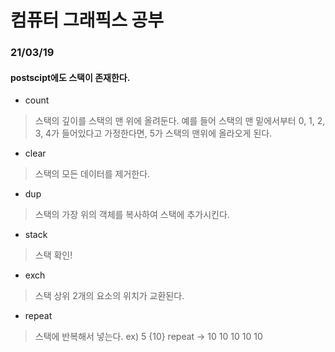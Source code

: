 # 컴퓨터 그래픽스 공부


### 21/03/19
#### postscipt에도 스택이 존재한다. 
* count
>스택의 깊이를 스택의 맨 위에 올려둔다. 예를 들어 스택의 맨 밑에서부터 0, 1, 2, 3, 4가 들어있다고 가정한다면, 5가 스택의 맨위에 올라오게 된다.
  
* clear
>스택의 모든 데이터를 제거한다.

* dup
>스택의 가장 위의 객체를 복사하여 스택에 추가시킨다.
  
* stack
>스택 확인!

* exch
>스택 상위 2개의 요소의 위치가 교환된다.

* repeat
>스택에 반복해서 넣는다. ex) 5 {10} repeat -> 10 10 10 10 10
